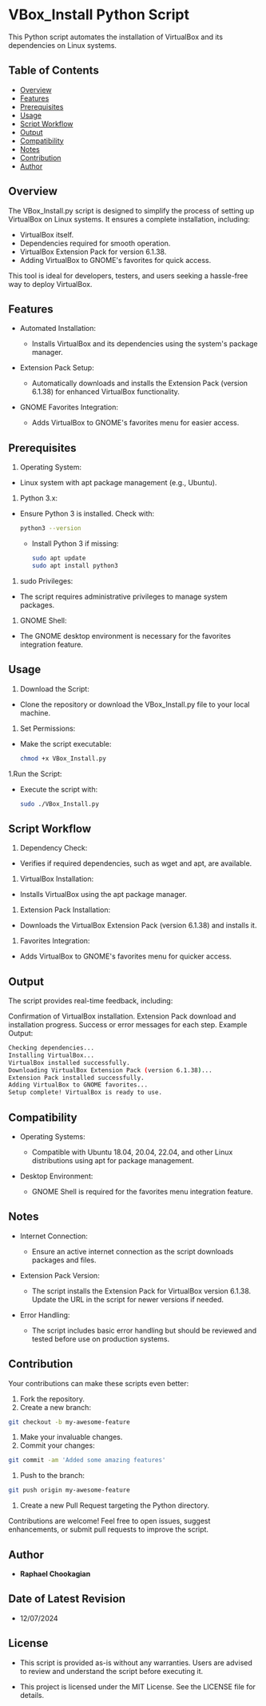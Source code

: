 # VBox_Install Python Script

This Python script automates the installation of VirtualBox and its dependencies on Linux systems.

## **Table of Contents**

- [Overview](#overview)
- [Features](#features)
- [Prerequisites](#prerequisites)
- [Usage](#usage)
- [Script Workflow](#script-workflow)
- [Output](#output)
- [Compatibility](#compatibility)
- [Notes](#notes)
- [Contribution](#contribution)
- [Author](#author)

## **Overview**

The VBox_Install.py script is designed to simplify the process of setting up VirtualBox on Linux systems. It ensures a complete installation, including:

- VirtualBox itself.
- Dependencies required for smooth operation.
- VirtualBox Extension Pack for version 6.1.38.
- Adding VirtualBox to GNOME's favorites for quick access.

This tool is ideal for developers, testers, and users seeking a hassle-free way to deploy VirtualBox.

## **Features**

- Automated Installation:
  - Installs VirtualBox and its dependencies using the system's package manager.

- Extension Pack Setup:
  - Automatically downloads and installs the Extension Pack (version 6.1.38) for enhanced VirtualBox functionality.

- GNOME Favorites Integration:
  - Adds VirtualBox to GNOME's favorites menu for easier access.

## Prerequisites

1. Operating System:

- Linux system with apt package management (e.g., Ubuntu).

1. Python 3.x:

- Ensure Python 3 is installed. Check with:

  ```bash
  python3 --version
  ```

  - Install Python 3 if missing:

    ```bash
    sudo apt update
    sudo apt install python3
    ```

1. sudo Privileges:

- The script requires administrative privileges to manage system packages.

1. GNOME Shell:

- The GNOME desktop environment is necessary for the favorites integration feature.

## **Usage**

1. Download the Script:

- Clone the repository or download the VBox_Install.py file to your local machine.

1. Set Permissions:

- Make the script executable:

   ```bash
   chmod +x VBox_Install.py
   ```

1.Run the Script:

- Execute the script with:

   ```bash
   sudo ./VBox_Install.py
   ```

## **Script Workflow**

1. Dependency Check:

- Verifies if required dependencies, such as wget and apt, are available.

1. VirtualBox Installation:

- Installs VirtualBox using the apt package manager.

1. Extension Pack Installation:

- Downloads the VirtualBox Extension Pack (version 6.1.38) and installs it.

1. Favorites Integration:

- Adds VirtualBox to GNOME's favorites menu for quicker access.


## **Output**

The script provides real-time feedback, including:

Confirmation of VirtualBox installation.
Extension Pack download and installation progress.
Success or error messages for each step.
Example Output:

  ```bash
  Checking dependencies...
  Installing VirtualBox...
  VirtualBox installed successfully.
  Downloading VirtualBox Extension Pack (version 6.1.38)...
  Extension Pack installed successfully.
  Adding VirtualBox to GNOME favorites...
  Setup complete! VirtualBox is ready to use.
  ```

## **Compatibility**

- Operating Systems:

  - Compatible with Ubuntu 18.04, 20.04, 22.04, and other Linux distributions using apt for package management.

- Desktop Environment:
  - GNOME Shell is required for the favorites menu integration feature.

## Notes

- Internet Connection:
  - Ensure an active internet connection as the script downloads packages and files.

- Extension Pack Version:
  - The script installs the Extension Pack for VirtualBox version 6.1.38. Update the URL in the script for newer versions if needed.

- Error Handling:
  - The script includes basic error handling but should be reviewed and tested before use on production systems.

## **Contribution**

Your contributions can make these scripts even better:

1. Fork the repository.
1. Create a new branch:

  ```bash
  git checkout -b my-awesome-feature
  ```

1. Make your invaluable changes.
1. Commit your changes:

  ```bash
  git commit -am 'Added some amazing features'
  ```

1. Push to the branch:

  ```bash
  git push origin my-awesome-feature
  ```

1. Create a new Pull Request targeting the Python directory.

Contributions are welcome! Feel free to open issues, suggest enhancements, or submit pull requests to improve the script.

## **Author**

- **Raphael Chookagian**

## **Date of Latest Revision**

- 12/07/2024

## **License**

- This script is provided as-is without any warranties. Users are advised to review and understand the script before executing it.

- This project is licensed under the MIT License. See the LICENSE file for details.

